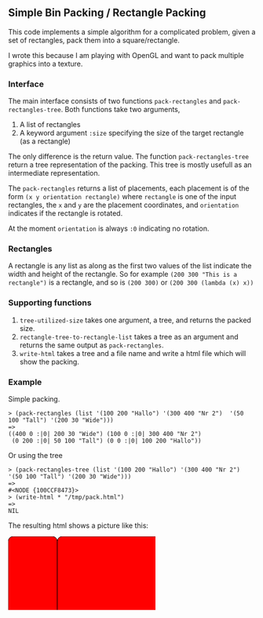 ## Simple Bin Packing / Rectangle Packing

This code implements a simple algorithm for a complicated problem,
given a set of rectangles, pack them into a square/rectangle.

I wrote this because I am playing with OpenGL and want to pack
multiple graphics into a texture.

### Interface

The main interface consists of two functions `pack-rectangles` and
`pack-rectangles-tree`.
Both functions take two arguments,

1. A list of rectangles
2. A keyword argument `:size` specifying the size of the target rectangle
   (as a rectangle)

The only difference is the return value.
The function `pack-rectangles-tree` return a tree representation
of the packing.  This tree is mostly usefull as an intermediate representation.

The `pack-rectangles` returns a list of placements, each placement is
of the form `(x y orientation rectangle)` where `rectangle` is one of
the input rectangles, the `x` and `y` are the placement coordinates, and
`orientation` indicates if the rectangle is rotated.

At the moment `orientation` is always `:0` indicating no rotation.

### Rectangles

A rectangle is any list as along as the first two values of the list indicate
the width and height of the rectangle.  So for example
`(200 300 "This is a rectangle")` is a rectangle, and so is `(200 300)` or `(200 300 (lambda (x) x))`

### Supporting functions

1. `tree-utilized-size` takes one argument, a tree, and returns the packed size.
2. `rectangle-tree-to-rectangle-list` takes a tree as an argument and returns the same output as `pack-rectangles`.
3. `write-html` takes a tree and a file name and write a html file which will show the packing.

### Example

Simple packing.

```common-lisp
> (pack-rectangles (list '(100 200 "Hallo") '(300 400 "Nr 2")  '(50 100 "Tall") '(200 30 "Wide")))
=>
((400 0 :|0| 200 30 "Wide") (100 0 :|0| 300 400 "Nr 2")
 (0 200 :|0| 50 100 "Tall") (0 0 :|0| 100 200 "Hallo"))
```

Or using the tree

```common-lisp
> (pack-rectangles-tree (list '(100 200 "Hallo") '(300 400 "Nr 2")  '(50 100 "Tall") '(200 30 "Wide")))
=>
#<NODE {100CCF8473}>
> (write-html * "/tmp/pack.html")
=>
NIL
```

The resulting html shows a picture like this:

<svg xmlns="http://www.w3.org/2000/svg" version="1.1">
   <rect rx="10" ry="10" 
         x="0" y="0" width="100" height="200" 
         style="fill:red;stroke:black;opacity=0.1" />
  <!-- low = (0 0) high = (100 200)   (rect: (100 200 Hallo))-->
  <rect rx="10" ry="10" 
         x="0" y="200" width="50" height="100" 
         style="fill:red;stroke:black;opacity=0.1" />
  <!-- low = (0 200) high = (50 300)   (rect: (50 100 Tall))-->
  <rect rx="10" ry="10" 
         x="0" y="300" width="50" height="100" 
         style="fill:blue;stroke:black;opacity=0.1" />
  <!-- low = (0 300) high = (50 NIL)   (rect: NIL)-->
  <rect rx="10" ry="10" 
         x="50" y="200" width="50" height="200" 
         style="fill:blue;stroke:black;opacity=0.1" />
  <!-- low = (50 200) high = (100 NIL)   (rect: NIL)-->
  <rect rx="10" ry="10" 
         x="100" y="0" width="300" height="400" 
         style="fill:red;stroke:black;opacity=0.1" />
  <!-- low = (100 0) high = (400 400)   (rect: (300 400 Nr 2))-->
  <rect rx="10" ry="10" 
         x="400" y="0" width="200" height="30" 
         style="fill:red;stroke:black;opacity=0.1" />
  <!-- low = (400 0) high = (600 30)   (rect: (200 30 Wide))-->
  <rect rx="10" ry="10" 
         x="600" y="0" width="0" height="30" 
         style="fill:blue;stroke:black;opacity=0.1" />
  <!-- low = (600 0) high = (NIL 30)   (rect: NIL)-->
  <rect rx="10" ry="10" 
         x="400" y="30" width="200" height="370" 
         style="fill:blue;stroke:black;opacity=0.1" />
  <!-- low = (400 30) high = (NIL 400)   (rect: NIL)-->
  <rect rx="10" ry="10" 
         x="100" y="400" width="500" height="0" 
         style="fill:blue;stroke:black;opacity=0.1" />
  <!-- low = (100 400) high = (NIL NIL)   (rect: NIL)-->
</svg>


